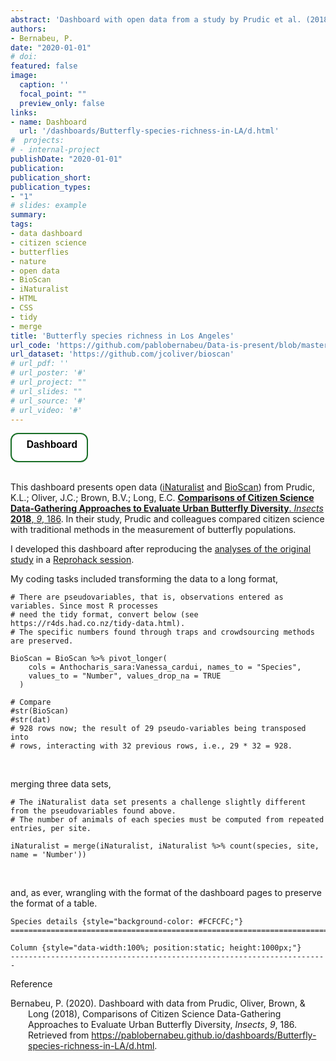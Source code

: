 ```yaml
---
abstract: 'Dashboard with open data from a study by Prudic et al. (2018), that compares citizen science with traditional methods in butterfly sampling. Coding tasks included long-transforming, merging, and as ever, wrangling with a table.'
authors:
- Bernabeu, P.
date: "2020-01-01"
# doi:
featured: false
image:
  caption: ''
  focal_point: ""
  preview_only: false
links:
- name: Dashboard
  url: '/dashboards/Butterfly-species-richness-in-LA/d.html'
#  projects:
# - internal-project
publishDate: "2020-01-01"
publication:
publication_short:
publication_types:
- "1"
# slides: example
summary: 
tags:
- data dashboard
- citizen science
- butterflies
- nature
- open data
- BioScan
- iNaturalist
- HTML
- CSS
- tidy
- merge
title: 'Butterfly species richness in Los Angeles'
url_code: 'https://github.com/pablobernabeu/Data-is-present/blob/master/examples-documents-dashboards/Dashboards/Flexdashboard/Butterfly-species-richness-in-LA.Rmd'
url_dataset: 'https://github.com/jcoliver/bioscan'
# url_pdf: ''
# url_poster: '#'
# url_project: ""
# url_slides: ""
# url_source: '#'
# url_video: '#'
---
```



<a href='https://pablobernabeu.github.io/dashboards/Butterfly-species-richness-in-LA/d.html'>
      <button style = "background-color: white; color: black; border: 2px solid #196F27; border-radius: 12px;">
      <h3 style = "margin-top: 7px !important; margin-left: 9px !important; margin-right: 9px !important;">
      <span style="color:#DBE6DA;"><i class="fas fa-mouse-pointer"></i></span>&nbsp; Dashboard
      </h3></button>
      </a>

<br>
<br>

This dashboard presents open data</a> (<a href='https://github.com/jcoliver/bioscan/blob/master/data/iNaturalist-clean-reduced.csv' target="_blank">iNaturalist</a> and <a href='https://github.com/jcoliver/bioscan/blob/master/data/BioScanDataComplete.csv' target="_blank">BioScan</a>) from Prudic, K.L.; Oliver, J.C.; Brown, B.V.; Long, E.C. <a href='https://doi.org/10.3390/insects9040186' target="_blank"> **Comparisons of Citizen Science Data-Gathering Approaches to Evaluate Urban Butterfly Diversity**. *Insects* **2018**, *9*, 186</a>. In their study, Prudic and colleagues compared citizen science with traditional methods in the measurement of butterfly populations.

I developed this dashboard after reproducing the [analyses of the original study](https://github.com/jcoliver/bioscan) in a [Reprohack session](https://github.com/reprohack/reprohack-hq/blob/master/README.md). 

My coding tasks included transforming the data to a long format,

```
# There are pseudovariables, that is, observations entered as variables. Since most R processes 
# need the tidy format, convert below (see https://r4ds.had.co.nz/tidy-data.html).
# The specific numbers found through traps and crowdsourcing methods are preserved.

BioScan = BioScan %>% pivot_longer(
    cols = Anthocharis_sara:Vanessa_cardui, names_to = "Species",
    values_to = "Number", values_drop_na = TRUE
  )

# Compare
#str(BioScan)
#str(dat)
# 928 rows now; the result of 29 pseudo-variables being transposed into
# rows, interacting with 32 previous rows, i.e., 29 * 32 = 928.

```

<br>

merging three data sets, 

```
# The iNaturalist data set presents a challenge slightly different from the pseudovariables found above.
# The number of animals of each species must be computed from repeated entries, per site.

iNaturalist = merge(iNaturalist, iNaturalist %>% count(species, site, name = 'Number'))

```

<br>

and, as ever, wrangling with the format of the dashboard pages to preserve the format of a table.

```
Species details {style="background-color: #FCFCFC;"}
=======================================================================

Column {style="data-width:100%; position:static; height:1000px;"}
-----------------------------------------------------------------------

```


Reference

<div style = "text-indent:-2em; margin-left:2em;">

Bernabeu, P. (2020). Dashboard with data from Prudic, Oliver, Brown, & Long (2018), Comparisons of Citizen Science Data-Gathering Approaches to Evaluate Urban Butterfly Diversity, *Insects*, *9*, 186. Retrieved from https://pablobernabeu.github.io/dashboards/Butterfly-species-richness-in-LA/d.html.

</div>
